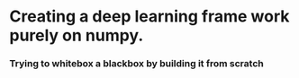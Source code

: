# Creating a deep learning frame work purely on numpy.
### Trying to whitebox a blackbox by building it from scratch
